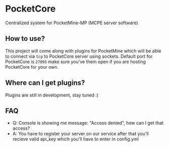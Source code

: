 # PocketCore
Centralized system for PocketMine-MP (MCPE server software)

## How to use?
This project will come along with plugins for PocketMine which will be able to connect via `tcp` to PocketCore server using sockets.
Default port for PocketCore is ```27095``` make sure you've them open if you are hosting PocketCore for your own.

## Where can I get plugins?
Plugins are still in development, stay tuned :)

## FAQ

  * Q: Console is showing me message: "Access denied", how can I get that access?
  * A: You have to register your server on our service after that you'll recieve valid api_key which you'll have to enter in config.yml

